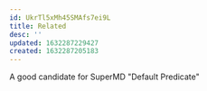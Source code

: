```yaml
---
id: UkrTl5xMh45SMAfs7ei9L
title: Related
desc: ''
updated: 1632287229427
created: 1632287205183
---
```

A good candidate for SuperMD "Default Predicate" 
